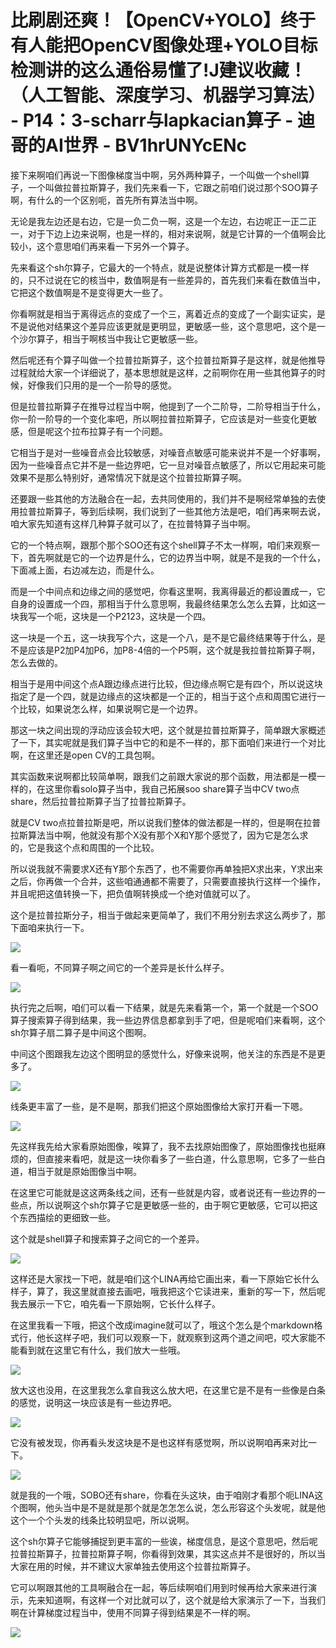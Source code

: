 # 比刷剧还爽！【OpenCV+YOLO】终于有人能把OpenCV图像处理+YOLO目标检测讲的这么通俗易懂了!J建议收藏！（人工智能、深度学习、机器学习算法） - P14：3-scharr与lapkacian算子 - 迪哥的AI世界 - BV1hrUNYcENc

接下来啊咱们再说一下图像梯度当中啊，另外两种算子，一个叫做一个shell算子，一个叫做拉普拉斯算子，我们先来看一下，它跟之前咱们说过那个SOO算子啊，有什么的一个区别呃，首先所有算法当中啊。

无论是我左边还是右边，它是一负二负一啊，这是一个左边，右边呢正一正二正一，对于下边上边来说啊，也是一样的，相对来说啊，就是它计算的一个值啊会比较小，这个意思咱们再来看一下另外一个算子。

先来看这个sh尔算子，它最大的一个特点，就是说整体计算方式都是一模一样的，只不过说在它的核当中，数值啊是有一些差异的，首先我们来看在数值当中，它把这个数值啊是不是变得更大一些了。

你看啊就是相当于离得远点的变成了一个三，离着近点的变成了一个副实证实，是不是说他对结果这个差异应该更就是更明显，更敏感一些，这个意思吧，这个是一个沙尔算子，相当于啊核当中我让它更敏感一些。

然后呢还有个算子叫做一个拉普拉斯算子，这个拉普拉斯算子是这样，就是他推导过程就给大家一个详细说了，基本思想就是这样，之前啊你在用一些其他算子的时候，好像我们只用的是一个一阶导的感觉。

但是拉普拉斯算子在推导过程当中啊，他提到了一个二阶导，二阶导相当于什么，你一阶一阶导的一个变化率吧，所以啊拉普拉斯算子，它应该是对一些变化更敏感，但是呢这个拉布拉算子有一个问题。

它相当于是对一些噪音点会比较敏感，对噪音点敏感可能来说并不是一个好事啊，因为一些噪音点它并不是一些边界吧，它一旦对噪音点敏感了，所以它用起来可能效果不是那么特别好，通常情况下就是这个拉普拉斯算子啊。

还要跟一些其他的方法融合在一起，去共同使用的，我们并不是啊经常单独的去使用拉普拉斯算子，等到后续啊，我们说到了一些其他方法是吧，咱们再来啊去说，咱大家先知道有这样几种算子就可以了，在拉普特算子当中啊。

它的一个特点啊，跟那个那个SOO还有这个shell算子不太一样啊，咱们来观察一下，首先啊就是它的一个边界是什么，它的边界当中啊，就是不是我的一个什么，下面减上面，右边减左边，而是什么。

而是一个中间点和边缘之间的感觉吧，你看这里啊，我离得最近的都设置成一，它自身的设置成一个四，那相当于什么意思啊，我最终结果怎么怎么去算，比如这一块我写一个呃，这块是一个P2123，这块是一个四。

这一块是一个五，这一块我写个六，这是一个八，是不是它最终结果等于什么，是不是应该是P2加P4加P6，加P8-4倍的一个P5啊，这个就是我拉普拉斯算子啊，怎么去做的。

相当于是用中间这个点A跟边缘点进行比较，但边缘点啊它是有四个，所以说这块指定了是一个四，就是边缘点的这块都是一个正的，相当于这个点和周围它进行一个比较，如果说怎么样，如果说啊它是一个边界。

那这一块之间出现的浮动应该会较大吧，这个就是拉普拉斯算子，简单跟大家概述了一下，其实呢就是我们算子当中它的和是不一样的，那下面咱们来进行一个对比啊，在这里还是open CV的工具包啊。

其实函数来说啊都比较简单啊，跟我们之前跟大家说的那个函数，用法都是一模一样的，在这里你看solo算子当中，我自己拓展soo share算子当中CV two点share，然后拉普拉斯算子当了拉普拉斯算子。

就是CV two点拉普拉斯是吧，所以说我们整体的做法都是一样的，但是啊在拉普拉斯算法当中啊，他就没有那个X没有那个X和Y那个感觉了，因为它是怎么求的，它是我这个点和周围的一个比较。

所以说我就不需要求X还有Y那个东西了，也不需要你再单独把X求出来，Y求出来之后，你再做一个合并，这些咱通通都不需要了，只需要直接执行这样一个操作，并且呢把这值转换一下，把负值啊转换成一个绝对值就可以了。

这个是拉普拉斯分子，相当于做起来更简单了，我们不用分别去求这么两步了，那下面咱来执行一下。

![](img/ca89d05f7c73ccdc9ba4a8f262a1de61_1.png)

看一看呃，不同算子啊之间它的一个差异是长什么样子。

![](img/ca89d05f7c73ccdc9ba4a8f262a1de61_3.png)

执行完之后啊，咱们可以看一下结果，就是先来看第一个，第一个就是一个SOO算子搜索算子得到结果，我一些边界信息都拿到手了吧，但是呢咱们来看啊，这个sh尔算子扇二算子是中间这个图啊。

中间这个图跟我左边这个图明显的感觉什么，好像来说啊，他关注的东西是不是更多了。

![](img/ca89d05f7c73ccdc9ba4a8f262a1de61_5.png)

线条更丰富了一些，是不是啊，那我们把这个原始图像给大家打开看一下嗯。

![](img/ca89d05f7c73ccdc9ba4a8f262a1de61_7.png)

先这样我先给大家看原始图像，唉算了，我不去找原始图像了，原始图像找也挺麻烦的，但直接来看吧，就是这一块你看多了一些白道，什么意思啊，它多了一些白道，相当于就是原始图像当中啊。

在这里它可能就是这这两条线之间，还有一些就是内容，或者说还有一些边界的一些点，所以说啊这个sh尔算子它是更敏感一些的，由于啊它更敏感，它可以把这个东西描绘的更细致一些。

这个就是shell算子和搜索算子之间它的一个差异。

![](img/ca89d05f7c73ccdc9ba4a8f262a1de61_9.png)

这样还是大家找一下吧，就是咱们这个LINA再给它画出来，看一下原始它长什么样子，算了，我这里就直接去画吧，哦我把这个它读进来，重新的写一下，然后呢我去展示一下它，咱先看一下原始啊，它长什么样子。

在这里我看一下哦，把这个改成imagine就可以了，哦这个怎么是个markdown格式行，他长这样子吧，我们可以观察一下，就观察到这两个道之间吧，哎大家能不能看到就在这里它有什么，我们放大一些哦。



![](img/ca89d05f7c73ccdc9ba4a8f262a1de61_11.png)

放大这也没用，在这里我怎么拿自我这么放大吧，在这里它是不是有一些像是白条的感觉，说明这一块应该是有一些边界吧。



![](img/ca89d05f7c73ccdc9ba4a8f262a1de61_13.png)

它没有被发现，你再看头发这块是不是也这样有感觉啊，所以说啊咱再来对比一下。

![](img/ca89d05f7c73ccdc9ba4a8f262a1de61_15.png)

就是我的一个哦，SOBO还有share，你看在头这块，由于咱刚才看那个呃LINA这个图啊，他头当中是不是就是那个就是怎怎怎么说，怎么形容这个头发呢，就是他这个一个个头发的线条比较明显吧，所以说啊。

这个sh尔算子它能够捕捉到更丰富的一些诶，梯度信息，是这个意思吧，然后呢拉普拉斯算子，拉普拉斯算子啊，你看得到效果，其实这点并不是很好的，所以当大家在用的时候，并不建议大家单独去使用这个拉普拉斯算子。

它可以啊跟其他的工具啊融合在一起，等后续啊咱们用到时候再给大家来进行演示，先来知道啊，有这样一个对比就可以了，这个就是给大家演示了一下，当我们啊在计算梯度过程当中，使用不同算子得到结果是不一样的啊。



![](img/ca89d05f7c73ccdc9ba4a8f262a1de61_17.png)